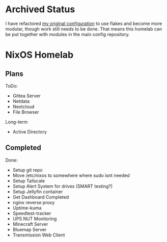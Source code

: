 # Archived Status

I have refactored [my original configuration](https://github.com/Master449/nixos-config) to use flakes and become more modular, though work still needs to be done. That means this homelab can be put together with modules in the main config repository.

# NixOS Homelab

## Plans

ToDo:
- Gittea Server
- Netdata
- Nextcloud
- File Browser

Long-term
- Active Directory

## Completed

Done:
- Setup git repo
- Move /etc/nixos to somewhere where sudo isnt needed
- Setup Tailscale
- Setup Alert System for drives (SMART testing?)
- Setup Jellyfin container
- Get Dashboard Completed
- nginx reverse proxy
- Uptime-kuma
- Speedtest-tracker
- UPS NUT Monitoring
- Minecraft Server
- Bluemap Server
- Transmission Web Client
